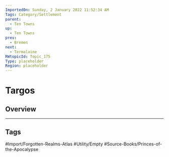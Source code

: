 ```yaml
---
ImportedOn: Sunday, 2 January 2022 11:52:34 AM
Tags: Category/Settlement
parent:
  - Ten Towns
up:
  - Ten Towns
prev:
  - Bremen
next:
  - Termalaine
RWtopicId: Topic_175
Type: placeholder
Region: placeholder
---
```

# Targos
## Overview

---
## Tags
#Import/Forgotten-Realms-Atlas #Utility/Empty #Source-Books/Princes-of-the-Apocalypse

